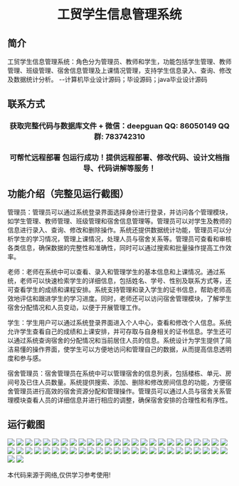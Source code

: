 <p><h1 align="center">工贸学生信息管理系统</h1></p>

## 简介
工贸学生信息管理系统：角色分为管理员、教师和学生，功能包括学生管理、教师管理、班级管理、宿舍信息管理及上课情况管理，支持学生信息录入、查询、修改及数据统计分析。    --计算机毕业设计源码；毕设源码；java毕业设计源码


## 联系方式
<p><h3 align="center">获取完整代码与数据库文件 + 微信：deepguan QQ: 86050149 QQ群: 783742310</h3></p>
<p><h3 align="center">可帮忙远程部署 包运行成功！提供远程部署、修改代码、设计文档指导、代码讲解等服务！</h3></p>

## 功能介绍（完整见运行截图）
管理员：管理员可以通过系统登录界面选择身份进行登录，并访问各个管理模块，如学生管理、教师管理、班级管理和宿舍信息管理等。管理员可以对学生及教师的信息进行录入、查询、修改和删除操作。系统还提供数据统计功能，管理员可以分析学生的学习情况，管理上课情况，处理人员与宿舍关系等。管理员可查看和审核各类信息，确保数据的完整性和准确性，同时可以通过搜索和批量操作提高工作效率。

老师：老师在系统中可以查看、录入和管理学生的基本信息和上课情况。通过系统，老师可以快速检索学生的详细信息，包括姓名、学号、性别及联系方式等，还可查看学生的成绩和课程安排。系统支持管理和录入学生的证书信息，帮助老师高效地评估和跟进学生的学习进度。同时，老师还可以访问宿舍管理模块，了解学生宿舍分配情况和人员变动，以便于开展管理工作。

学生：学生用户可以通过系统登录界面进入个人中心，查看和修改个人信息。系统允许学生查看自己的成绩和上课安排，并可存取与自身相关的证书信息。学生还可以通过系统查询宿舍的分配情况和当前居住人员的信息。系统设计为学生提供了简洁易懂的操作界面，使学生可以方便地访问和管理自己的数据，从而提高信息透明度和参与感。

宿舍管理员：宿舍管理员在系统中可以管理宿舍的信息列表，包括楼栋、单元、房间号及已住人员数量。系统提供搜索、添加、删除和修改房间信息的功能，方便宿舍管理员进行高效的宿舍资源分配和管理操作。管理员可以通过人员与宿舍关系管理模块查看人员的详细信息并进行相应的调整，确保宿舍安排的合理性和有序性。


## 运行截图
![](img/001.jpg)
![](img/002.jpg)
![](img/003.jpg)
![](img/004.jpg)
![](img/005.jpg)
![](img/006.jpg)
![](img/007.jpg)
![](img/008.jpg)
![](img/009.jpg)
![](img/010.jpg)
![](img/011.jpg)
![](img/012.jpg)
![](img/013.jpg)
![](img/014.jpg)
![](img/015.jpg)
![](img/016.jpg)
![](img/017.jpg)
![](img/018.jpg)
![](img/019.jpg)
![](img/020.jpg)
![](img/021.jpg)
![](img/022.jpg)
![](img/023.jpg)
![](img/024.jpg)
![](img/025.jpg)
![](img/026.jpg)
![](img/027.jpg)
![](img/028.jpg)
![](img/029.jpg)
![](img/030.jpg)
![](img/031.jpg)
![](img/032.jpg)
![](img/033.jpg)
![](img/034.jpg)
![](img/035.jpg)
![](img/036.jpg)
![](img/037.jpg)
![](img/038.jpg)
![](img/039.jpg)
![](img/040.jpg)
![](img/041.jpg)
![](img/042.jpg)
![](img/043.jpg)
![](img/044.jpg)
![](img/045.jpg)
![](img/046.jpg)
![](img/047.jpg)
![](img/048.jpg)
![](img/049.jpg)
![](img/050.jpg)
![](img/051.jpg)
![](img/052.jpg)

<p>本代码来源于网络,仅供学习参考使用!</p>
